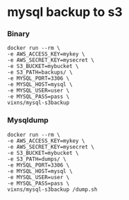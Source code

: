# mysql backup to s3

### Binary

	docker run --rm \
	-e AWS_ACCESS_KEY=mykey \
	-e AWS_SECRET_KEY=mysecret \
	-e S3_BUCKET=mybucket \
	-e S3_PATH=backups/ \
	-e MYSQL_PORT=3306 \
	-e MYSQL_HOST=mysql \
	-e MYSQL_USER=user \
	-e MYSQL_PASS=pass \
	vixns/mysql-s3backup

### Mysqldump

	docker run --rm \
	-e AWS_ACCESS_KEY=mykey \
	-e AWS_SECRET_KEY=mysecret \
	-e S3_BUCKET=mybucket \
	-e S3_PATH=dumps/ \
	-e MYSQL_PORT=3306 \
	-e MYSQL_HOST=mysql \
	-e MYSQL_USER=user \
	-e MYSQL_PASS=pass \
	vixns/mysql-s3backup /dump.sh
